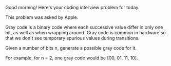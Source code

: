 Good morning! Here's your coding interview problem for today.

This problem was asked by Apple.

Gray code is a binary code where each successive value differ 
in only one bit, as well as when wrapping around. Gray code is 
common in hardware so that we don't see temporary spurious values 
during transitions.

Given a number of bits n, generate a possible gray code for it.

For example, for n = 2, one gray code would be [00, 01, 11, 10].
